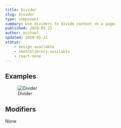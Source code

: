 ```yaml
---
title: Divider
slug: divider
type: component
summary: Use dividers to divide content on a page.
published: 2019-05-23
author: michael
updated: 2019-05-23
status:
    - design-available
    - sketchlibrary-available
    - react-none
---
```


##  Examples

<figure>
    <img src="/static/images/divider.png" alt="Divider">
    <figcaption>Divider</figcaption>
</figure>

## Modifiers
None